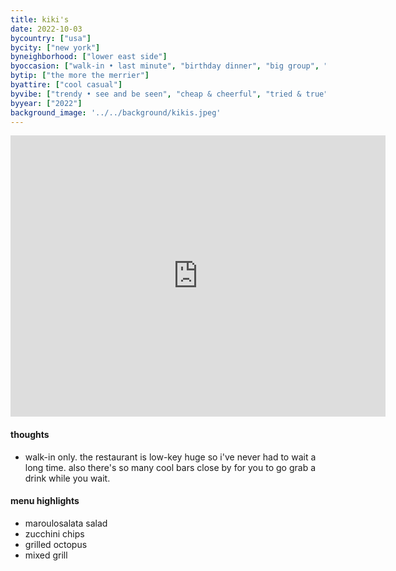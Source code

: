 ```yaml
---
title: kiki's
date: 2022-10-03
bycountry: ["usa"]
bycity: ["new york"]
byneighborhood: ["lower east side"]
byoccasion: ["walk-in • last minute", "birthday dinner", "big group", "impress visitors", "small group", "people watching"]
bytip: ["the more the merrier"]
byattire: ["cool casual"]
byvibe: ["trendy • see and be seen", "cheap & cheerful", "tried & true", "family style", "close quarters"]
byyear: ["2022"]
background_image: '../../background/kikis.jpeg'
---
```


<iframe src="https://www.google.com/maps/embed?pb=!1m18!1m12!1m3!1d3024.1572930355646!2d-73.99443402343576!3d40.71455373745832!2m3!1f0!2f0!3f0!3m2!1i1024!2i768!4f13.1!3m3!1m2!1s0x89c25a28f45aed0f%3a0x1edb7a4bfca2349d!2skiki&#39;s!5e0!3m2!1sen!2sus!4v1696526120856!5m2!1sen!2sus" width="600" height="450" style="border:0;" allowfullscreen="" loading="lazy" referrerpolicy="no-referrer-when-downgrade"></iframe>

#### thoughts
* walk-in only. the restaurant is low-key huge so i've never had to wait a long time. also there's so many cool bars close by for you to go grab a drink while you wait.

#### menu highlights
* maroulosalata salad
* zucchini chips
* grilled octopus
* mixed grill